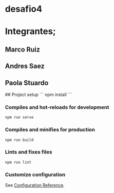 # desafio4
<h1> Integrantes; </h1>
<h2> Marco Ruiz </h2>
<h2> Andres Saez </h2>
<h2> Paola Stuardo </h2>
## Project setup
```
npm install
```

### Compiles and hot-reloads for development
```
npm run serve
```

### Compiles and minifies for production
```
npm run build
```

### Lints and fixes files
```
npm run lint
```

### Customize configuration
See [Configuration Reference](https://cli.vuejs.org/config/).
